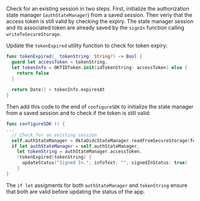 Check for an existing session in two steps. First, initialize the authorization state manager (`authStateManager`) from a saved session. Then veriy that the access token is still valid by checking the expiry. The state manager session and its associated token are already saved by the `signIn` function calling `writeToSecureStorage`.

Update the `tokenExpired` utility function to check for token expiry:

```swift
func tokenExpired(_ tokenString: String?) -> Bool {
  guard let accessToken = tokenString,
  let tokenInfo = OKTIDToken.init(idTokenString: accessToken) else {
    return false
  }
    
  return Date() > tokenInfo.expiresAt
}
```

Then add this code to the end of `configureSDK` to initialize the state manager from a saved session and to check if the token is still valid:

```swift
func configureSDK () {
...
  // Check for an existing session
  self.authStateManager = OktaOidcStateManager.readFromSecureStorage(for: config)
  if let authStateManager = self.authStateManager,
    let tokenString = authStateManager.accessToken,
    !tokenExpired(tokenString) {
      updateStatus("Signed In.", infoText: "", signedInStatus: true)
    }
}
```

The `if let` assigments for both `authStateManager` and `tokenString` ensure that both are valid before updating the status of the app.
